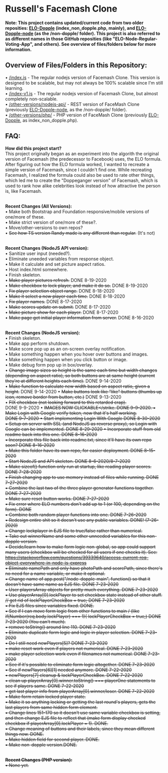 <h1>Russell's Facemash Clone</h1>
<strong>Note: This project contains updated/current code from two older reposities: <a href="https://github.com/netsider/ELO-Dopple">ELO-Dopple</a> (index_non_dopple.php, mainly), and <a href="https://github.com/netsider/ELO-Dopple-node">ELO-Dopple-node</a> (as the /non-dopple/ folder).  This project is also referred to as different names in those GitHub reposities (like "ELO-Node-Regular-Voting-App", and others).  See overview of files/folders below for more information.</strong><br>


<h2>Overview of Files/Folders in this Repository:</h2>
• <a href="https://github.com/netsider/facemash-clone/blob/master/index.js">/index.js</a> - The regular nodejs version of Facemash Clone.  This version is designed to be scalable, but may not always be 100% scalable since I'm still learning.<br>
• <a href="https://github.com/netsider/facemash-clone/blob/master/index-v1.js">/index-v1.js</a> - The regular nodejs version of Facemash Clone, but almost completely non-scalable.<br>
• <a href="https://github.com/netsider/facemash-clone/tree/master/other-versions/nodejs-api">/other-versions/nodejs-api/</a> - REST version of FaceMash Clone (previously <a href="https://github.com/netsider/ELO-Dopple-node">ELO-Dopple-node</a>, as the /non-dopple/ folder).<br>
• <a href="https://github.com/netsider/facemash-clone/tree/master/other-versions/php">/other-versions/php/</a> - PHP version of FaceMash Clone (previously <a href="https://github.com/netsider/ELO-Dopple">ELO-Dopple</a>, as index_non_dopple.php).<br>

<h2>FAQ:</strong></h2>
<strong>How did this project start?</strong><br>
This project originally began as an experiment into the algorith the original version of Facemash (the predecessor to Facebook) uses, the ELO formula.  After figuring out how the ELO formula worked, I wanted to recreate a simple version of Facemash, since I couldn't find one.  While recreating Facemash, I realized the formula could also be used to rate other things, which led me to create the "Doppeganger version" of Facemash, which is used to rank how alike celebrities look instead of how attractive the person is, like Facemash.<br>

<br><strong>Recent Changes (All Versions):</strong><br>
• Make both Bootstrap and Foundation responsive/mobile versions of one/more of these.<br>
• Make strict version of one/more of these?. <br>
• Move/other-versions to own repos?<br>
• <strike>See how TS version Randy made is any different than regular.</strike> (It's not)<br>

<br><strong>Recent Changes (NodeJS API version):</strong><br>
• Sanitize user input (needed?).<br>
• Eliminate uneeded variables from response object.<br>
• Make it calculate and set picture aspect ratios.<br>
• Host index.html somewhere.<br>
• Finish skeleton.<br>
• <strike>Make player pictures refresh.</strike> DONE 8-19-2020<br>
• <strike>Make checkbox to lock player, and make it do so.</strike> DONE 8-19-2020<br>
• <strike>Fix player selection object range.</strike> DONE 8-18-2020<br>
• <strike>Make it select a new player each time.</strike> DONE 8-18-2020<br>
• <strike>Fix player names.</strike> DONE 8-17-2020<br>
• <strike>Make scores update on submit.</strike> DONE 8-17-2020<br>
• <strike>Make picture show for each player.</strike> DONE 8-17-2020<br>
• <strike>Make page get initial player information from server.</strike> DONE 8-16-2020<br>

<br><strong>Recent Changes (NodeJS version):</strong><br>
• Finish skeleton.<br>
• Make app perform shutdown.<br>
• Make score pop up as an on-screen overlay notification.<br>
• Make something happen when you hover over buttons and images.<br>
• Make something happen when you click button or image.<br>
• Make debug form pop up in box/overlay. <br>
• <strike>Change image sizes so height is the same each time but width changes (depending on aspect ratio), so both buttons are at same height (current they're at different heights each time).</strike> DONE 9-14-2020<br>
• <strike>Make function to calculate new width based on aspect ratio, given a height.</strike> DONE 9-14-2020
• <strike>Make buttons look like "like" buttons (thumbs up icon, remove border from button, etc.)</strike> DONE 9-13-2020<br>
• <strike>FIX checkbox (not looking forward to this retarded crap).</strike><br> DONE 9-9-2020
• <strike>IMAGES NOW CLICKABLE</strike. DONE 9-9-2020.
• <strike>Make Login with Google verify token, now that it's half working.</strike><br> DONE 9-7-2020
• <strike>Start implementing Login With Google</strike> DONE 8-30-2020
• <strike>Setup on server with SSL (and NodeJS as reverse proxy), so Login with Google can be implemented.</strike> DONE 8-29-2020
• <strike>Incorporate stuff from old readme back into this one.</strike> DONE 8-16-2020<br>
• <strike>Incorporate this file back into readme.txt, since it'll have its own repo soon?</strike> DONE 8-16-2020<br>
• <strike>Make this folder have its own repo, for easier deployment.</strike> DONE 8-15-2020<br>
• <strike>Start NodeJS and API skeleton.</strike> DONE 8-6-2020/8-7-2020<br>
• <strike>Make sizeof() function only run at startup, like reading player scores.</strike> DONE 7-28-2020<br>
• <strike>Finish changing app to use memory instead of files while running.</strike> DONE 7-27-2020<br>
• <strike>Combine the last two of the three player generator functions together.</strike> DONE 7-27-2020<br>
• <strike>Make sure reset button works.</strike> DONE 7-27-2020<br>
• <strike>Fix error where ELO numbers don't add up to 1 (or 100, depending on the form).</strike> DONE<br>
• <strike>Combine both random player functions into one.</strike> DONE 7-26-2020<br>
• <strike>Redesign entire shit so it doesn't use any public variables.</strike> DONE! (7-26-2020) <br>
• <strike>Change lockplayer in EJS file to true/false rather than numerical.</strike><br>
• <strike>Take out winnerName and some other unneeded variables for this non-dopple version.</strike><br>
• <strike>Decide/learn how to make form logic non-global, so app could support many users (checkbox will be checked for all users if one checks it). See: https://stackoverflow.com/questions/39339640/access-current-req-object-everywhere-in-node-js-express </strike><br>
• <strike>Eliminate namePath and only have photoPath and scorePath, since there's no need for a name variable, or make it optional.</strike><br>
• <strike>Change name of app.post("/node-dopple-main", function() so that it doesn't have same name as EJS file.</strike> DONE 7-23-2020<br>
• <strike>User playersArray objects for pretty much everything.</strike> DONE 7-23-2020<br>
• <strike>Use playerArray[0].lockPlayer to set checkbox state instead of other stuff. // get rid of lockPlayerCheckBox = true; </strike> DONE 7-23-2020<br>
• <strike>Fix EJS files since variables fixed.</strike> DONE.<br>
• <strike>See if I can move form logic from other functions to main / (like if(Number(req.body.lockPlayer) === 1){ lockPlayerCheckBox = true;)</strike> DONE 7-23-2020 (You can't much).<br>
• <strike>remove toString() around line 110.</strike> DONE 7-23-2020<br>
• <strike>Eliminate duplicate form logic and logic in player selection.</strike> DONE 7-23-2020<br>
• <strike>Do I still need newPlayers[5]?</strike> DONE 7-23-2020<br>
• <strike>make reset work even if players not numerical. </strike> DONE 7-23-2020<br>
• <strike>make player selection work even if filenames not numerical.</strike> DONE 7-23-2020<br>
• <strike>See if it's possible to eliminate form logic altogether.</strike> DONE 7-23-2020<br>
• <strike>See if newPlayers[6][1] needed anymore.</strike> DONE 7-22-2020<br>
• <strike>newPlayers[7] cleanup & lockPlayerCheckBox.</strike> DONE 7-22-2020<br>
• <strike>clean up playerArray[0].winner.toString() === playerOne statements to see if players same.</strike> DONE 7-22-2020<br>
• <strike>get last player info from playerArray[0].winner/loser.</strike> DONE 7-22-2020<br>
• <strike>Make form retain locked player state.</strike><br>
• <strike>Make it so anything locking or getting the last round's players, gets the last players from same hidden form element.</strike><br>
• <strike>Change lines 151-170 so it doesn't use same variable checkbox is setting, and then change EJS file to reflect that (make form display checked checkbox if playerArray[0].lockPlayer = 1).</strike> DONE.<br>
• <strike>Change meaning of buttons and their labels, since they mean different things now</strike>. DONE.<br>
• <strike>Make hidden field for second player.</strike> DONE.<br>
• <strike>Make non-dopple version.</strike>DONE.<br>

<br><strong>Recent Changes (PHP version):</strong><br>
• None yet.<br>

